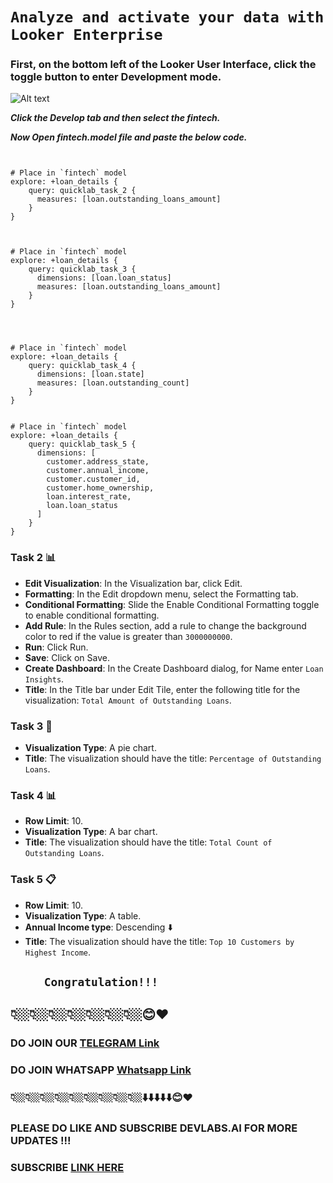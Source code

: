 # ```Analyze and activate your data with Looker Enterprise```

### First, on the bottom left of the Looker User Interface, click the toggle button to enter Development mode.

![Alt text](https://cdn.qwiklabs.com/uUCbNuedSCOYQmL%2BIubjqvusmGAeS7Wjj3f6xByL174%3D)


***Click the Develop tab and then select the fintech.***

***Now Open fintech.model file and paste the below code.***

```


# Place in `fintech` model
explore: +loan_details {
    query: quicklab_task_2 {
      measures: [loan.outstanding_loans_amount]
    }
}



# Place in `fintech` model
explore: +loan_details {
    query: quicklab_task_3 {
      dimensions: [loan.loan_status]
      measures: [loan.outstanding_loans_amount]
    }
}




# Place in `fintech` model
explore: +loan_details {
    query: quicklab_task_4 {
      dimensions: [loan.state]
      measures: [loan.outstanding_count]
    }
}


# Place in `fintech` model
explore: +loan_details {
    query: quicklab_task_5 {
      dimensions: [
        customer.address_state,
        customer.annual_income,
        customer.customer_id,
        customer.home_ownership,
        loan.interest_rate,
        loan.loan_status
      ]
    }
}

```
### Task 2 📊
- **Edit Visualization**: In the Visualization bar, click Edit.
- **Formatting**: In the Edit dropdown menu, select the Formatting tab.
- **Conditional Formatting**: Slide the Enable Conditional Formatting toggle to enable conditional formatting.
- **Add Rule**: In the Rules section, add a rule to change the background color to red if the value is greater than `3000000000`.
- **Run**: Click Run.
- **Save**: Click on Save.
- **Create Dashboard**: In the Create Dashboard dialog, for Name enter `Loan Insights`.
- **Title**: In the Title bar under Edit Tile, enter the following title for the visualization: `Total Amount of Outstanding Loans`.

### Task 3 🥧
- **Visualization Type**: A pie chart.
- **Title**: The visualization should have the title: `Percentage of Outstanding Loans`.

### Task 4 📊
- **Row Limit**: 10.
- **Visualization Type**: A bar chart.
- **Title**: The visualization should have the title: `Total Count of Outstanding Loans`.

### Task 5 📋
- **Row Limit**: 10.
- **Visualization Type**: A table.
- **Annual Income type**: Descending ⬇️
- **Title**: The visualization should have the title: `Top 10 Customers by Highest Income`.

##         ```     Congratulation!!!```
## 👇🏼👇🏼👇🏼👇🏼👇🏼👇🏼👇🏼😊❤️
### DO JOIN OUR [TELEGRAM Link](https://t.me/+VsYwuNuMI9NiNzM9) 
### DO JOIN WHATSAPP [Whatsapp Link](https://chat.whatsapp.com/BeGG0HXiM469i3WFMgm4qs)
### 👇🏼👇🏼👇🏼👇🏼👇🏼👇🏼👇🏼👇🏼👇🏼⬇️⬇️⬇️⬇️⬇️😊❤️
### PLEASE DO LIKE AND SUBSCRIBE DEVLABS.AI FOR MORE UPDATES !!!
### SUBSCRIBE [LINK HERE](https://www.youtube.com/channel/UCVFPYmP2CZvVmICxw7YHT8A)
